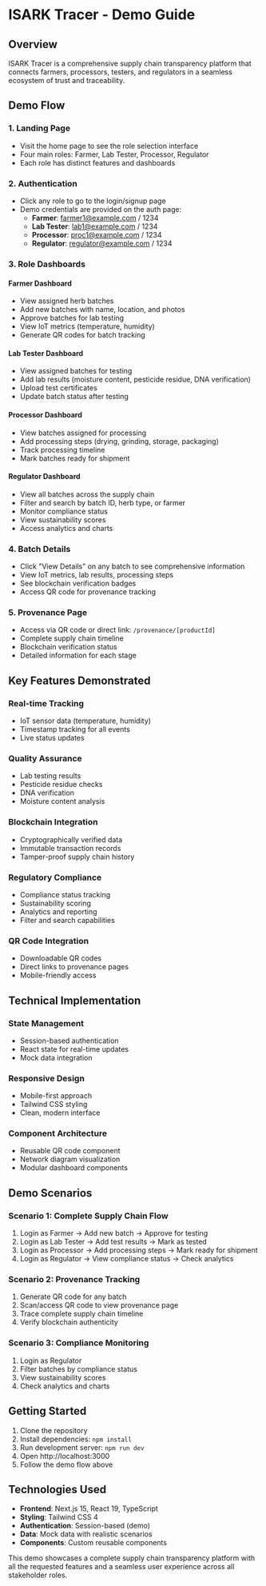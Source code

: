 # ISARK Tracer - Demo Guide

## Overview
ISARK Tracer is a comprehensive supply chain transparency platform that connects farmers, processors, testers, and regulators in a seamless ecosystem of trust and traceability.

## Demo Flow

### 1. Landing Page
- Visit the home page to see the role selection interface
- Four main roles: Farmer, Lab Tester, Processor, Regulator
- Each role has distinct features and dashboards

### 2. Authentication
- Click any role to go to the login/signup page
- Demo credentials are provided on the auth page:
  - **Farmer**: farmer1@example.com / 1234
  - **Lab Tester**: lab1@example.com / 1234
  - **Processor**: proc1@example.com / 1234
  - **Regulator**: regulator@example.com / 1234

### 3. Role Dashboards

#### Farmer Dashboard
- View assigned herb batches
- Add new batches with name, location, and photos
- Approve batches for lab testing
- View IoT metrics (temperature, humidity)
- Generate QR codes for batch tracking

#### Lab Tester Dashboard
- View assigned batches for testing
- Add lab results (moisture content, pesticide residue, DNA verification)
- Upload test certificates
- Update batch status after testing

#### Processor Dashboard
- View batches assigned for processing
- Add processing steps (drying, grinding, storage, packaging)
- Track processing timeline
- Mark batches ready for shipment

#### Regulator Dashboard
- View all batches across the supply chain
- Filter and search by batch ID, herb type, or farmer
- Monitor compliance status
- View sustainability scores
- Access analytics and charts

### 4. Batch Details
- Click "View Details" on any batch to see comprehensive information
- View IoT metrics, lab results, processing steps
- See blockchain verification badges
- Access QR code for provenance tracking

### 5. Provenance Page
- Access via QR code or direct link: `/provenance/[productId]`
- Complete supply chain timeline
- Blockchain verification status
- Detailed information for each stage

## Key Features Demonstrated

### Real-time Tracking
- IoT sensor data (temperature, humidity)
- Timestamp tracking for all events
- Live status updates

### Quality Assurance
- Lab testing results
- Pesticide residue checks
- DNA verification
- Moisture content analysis

### Blockchain Integration
- Cryptographically verified data
- Immutable transaction records
- Tamper-proof supply chain history

### Regulatory Compliance
- Compliance status tracking
- Sustainability scoring
- Analytics and reporting
- Filter and search capabilities

### QR Code Integration
- Downloadable QR codes
- Direct links to provenance pages
- Mobile-friendly access

## Technical Implementation

### State Management
- Session-based authentication
- React state for real-time updates
- Mock data integration

### Responsive Design
- Mobile-first approach
- Tailwind CSS styling
- Clean, modern interface

### Component Architecture
- Reusable QR code component
- Network diagram visualization
- Modular dashboard components

## Demo Scenarios

### Scenario 1: Complete Supply Chain Flow
1. Login as Farmer → Add new batch → Approve for testing
2. Login as Lab Tester → Add test results → Mark as tested
3. Login as Processor → Add processing steps → Mark ready for shipment
4. Login as Regulator → View compliance status → Check analytics

### Scenario 2: Provenance Tracking
1. Generate QR code for any batch
2. Scan/access QR code to view provenance page
3. Trace complete supply chain timeline
4. Verify blockchain authenticity

### Scenario 3: Compliance Monitoring
1. Login as Regulator
2. Filter batches by compliance status
3. View sustainability scores
4. Check analytics and charts

## Getting Started

1. Clone the repository
2. Install dependencies: `npm install`
3. Run development server: `npm run dev`
4. Open http://localhost:3000
5. Follow the demo flow above

## Technologies Used

- **Frontend**: Next.js 15, React 19, TypeScript
- **Styling**: Tailwind CSS 4
- **Authentication**: Session-based (demo)
- **Data**: Mock data with realistic scenarios
- **Components**: Custom reusable components

This demo showcases a complete supply chain transparency platform with all the requested features and a seamless user experience across all stakeholder roles.
